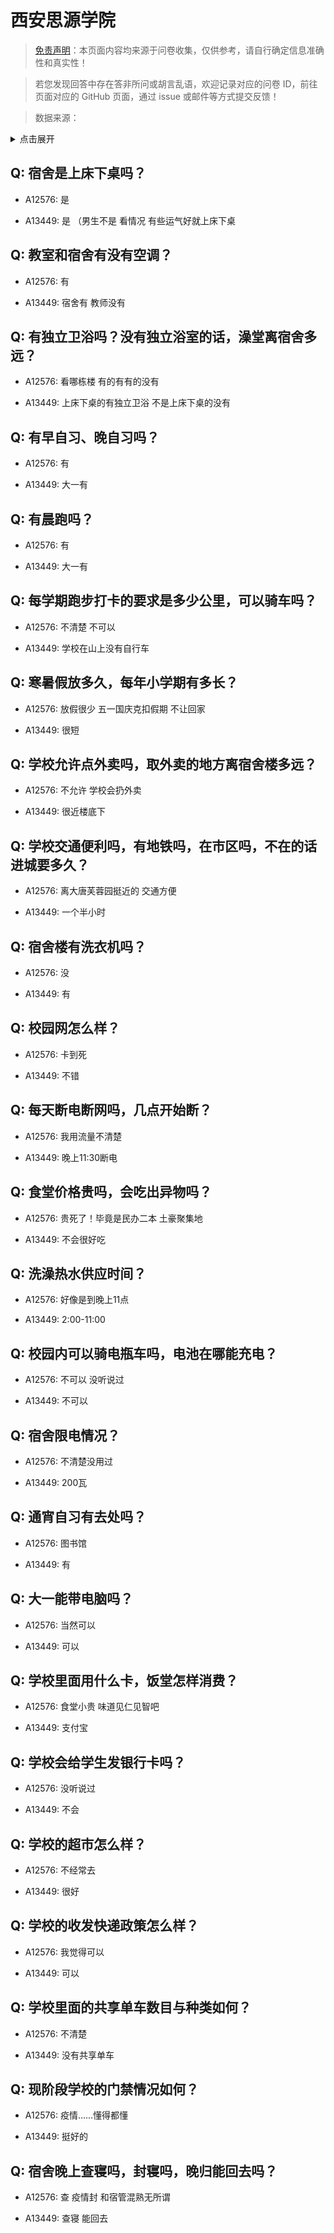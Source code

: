 # 西安思源学院

> [免责声明](https://colleges.chat/#_3)：本页面内容均来源于问卷收集，仅供参考，请自行确定信息准确性和真实性！

> 若您发现回答中存在答非所问或胡言乱语，欢迎记录对应的问卷 ID，前往页面对应的 GitHub 页面，通过 issue 或邮件等方式提交反馈！

> 数据来源：

<details><summary>点击展开</summary>
<ul>
<li>A12576: 匿名 (2022 年 06 月)</li>
<li>A13449: 匿名 (2022 年 06 月)</li>
</ul>
</details>

## Q: 宿舍是上床下桌吗？

- A12576: 是

- A13449: 是 （男生不是 看情况 有些运气好就上床下桌

## Q: 教室和宿舍有没有空调？

- A12576: 有

- A13449: 宿舍有 教师没有

## Q: 有独立卫浴吗？没有独立浴室的话，澡堂离宿舍多远？

- A12576: 看哪栋楼 有的有有的没有

- A13449: 上床下桌的有独立卫浴 不是上床下桌的没有

## Q: 有早自习、晚自习吗？

- A12576: 有

- A13449: 大一有

## Q: 有晨跑吗？

- A12576: 有

- A13449: 大一有

## Q: 每学期跑步打卡的要求是多少公里，可以骑车吗？

- A12576: 不清楚 不可以

- A13449: 学校在山上没有自行车

## Q: 寒暑假放多久，每年小学期有多长？

- A12576: 放假很少 五一国庆克扣假期 不让回家

- A13449: 很短

## Q: 学校允许点外卖吗，取外卖的地方离宿舍楼多远？

- A12576: 不允许 学校会扔外卖

- A13449: 很近楼底下

## Q: 学校交通便利吗，有地铁吗，在市区吗，不在的话进城要多久？

- A12576: 离大唐芙蓉园挺近的 交通方便

- A13449: 一个半小时

## Q: 宿舍楼有洗衣机吗？

- A12576: 没

- A13449: 有

## Q: 校园网怎么样？

- A12576: 卡到死

- A13449: 不错

## Q: 每天断电断网吗，几点开始断？

- A12576: 我用流量不清楚

- A13449: 晚上11:30断电

## Q: 食堂价格贵吗，会吃出异物吗？

- A12576: 贵死了！毕竟是民办二本 土豪聚集地

- A13449: 不会很好吃

## Q: 洗澡热水供应时间？

- A12576: 好像是到晚上11点

- A13449: 2:00-11:00

## Q: 校园内可以骑电瓶车吗，电池在哪能充电？

- A12576: 不可以 没听说过

- A13449: 不可以

## Q: 宿舍限电情况？

- A12576: 不清楚没用过

- A13449: 200瓦

## Q: 通宵自习有去处吗？

- A12576: 图书馆

- A13449: 有

## Q: 大一能带电脑吗？

- A12576: 当然可以

- A13449: 可以

## Q: 学校里面用什么卡，饭堂怎样消费？

- A12576: 食堂小贵 味道见仁见智吧

- A13449: 支付宝

## Q: 学校会给学生发银行卡吗？

- A12576: 没听说过

- A13449: 不会

## Q: 学校的超市怎么样？

- A12576: 不经常去

- A13449: 很好

## Q: 学校的收发快递政策怎么样？

- A12576: 我觉得可以

- A13449: 可以

## Q: 学校里面的共享单车数目与种类如何？

- A12576: 不清楚

- A13449: 没有共享单车

## Q: 现阶段学校的门禁情况如何？

- A12576: 疫情……懂得都懂

- A13449: 挺好的

## Q: 宿舍晚上查寝吗，封寝吗，晚归能回去吗？

- A12576: 查 疫情封 和宿管混熟无所谓

- A13449: 查寝 能回去

